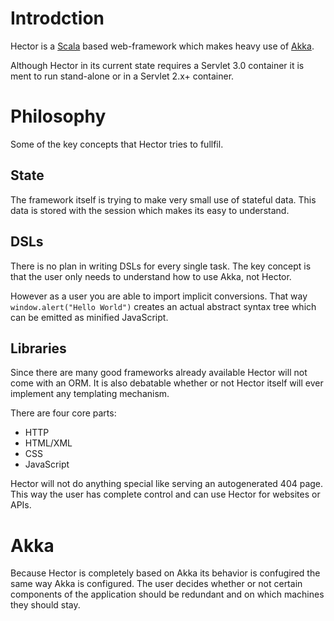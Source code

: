 # Introdction
Hector is a <a href="http://www.scala-lang.org/">Scala</a> based web-framework which makes heavy use of <a href="http://www.akka.io/">Akka</a>.

Although Hector in its current state requires a Servlet 3.0 container it is ment to run stand-alone or in a Servlet 2.x+ container.

# Philosophy
Some of the key concepts that Hector tries to fullfil.

##  State
The framework itself is trying to make very small use of stateful data. This data is stored with the session which makes its easy to understand.

## DSLs
There is no plan in writing DSLs for every single task. The key concept is that the user only needs to understand how to use Akka, not Hector.

However as a user you are able to import implicit conversions. That way `window.alert("Hello World")` creates an actual abstract syntax tree which can be emitted as minified JavaScript.

## Libraries
Since there are many good frameworks already available Hector will not come with an ORM. It is also debatable whether or not Hector itself will ever implement any templating mechanism.

There are four core parts:
-	HTTP
-	HTML/XML
-	CSS
-	JavaScript

Hector will not do anything special like serving an autogenerated 404 page. This way the user has complete control and can use Hector for websites or APIs.

# Akka
Because Hector is completely based on Akka its behavior is confugired the same way Akka is configured. The user decides whether or not certain components of the application should be redundant and on which machines they should stay. 
